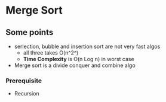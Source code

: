 # Merge Sort
## Some points
- serlection, bubble and insertion sort are not very fast algos
    - all three takes O(n^2^)
    - **Time Complexity** is O(n Log n) in worst case
- Merge sort is a divide conquer and combine algo

### Prerequisite
- Recursion

